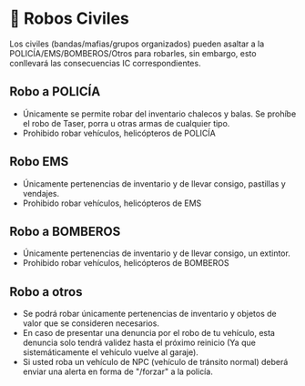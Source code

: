 # 🐼 Robos Civiles

Los civiles (bandas/mafias/grupos organizados) pueden asaltar a la POLICÍA/EMS/BOMBEROS/Otros para robarles, sin embargo, esto conllevará las consecuencias IC correspondientes.

## Robo a POLICÍA

* Únicamente se permite robar del inventario chalecos y balas. Se prohíbe el robo de Taser, porra u otras armas de cualquier tipo.
* Prohibido robar vehículos, helicópteros de POLICÍA

## Robo EMS

* Únicamente pertenencias de inventario y de llevar consigo, pastillas y vendajes.
* Prohibido robar vehículos, helicópteros de EMS

## Robo a BOMBEROS

* Únicamente pertenencias de inventario y de llevar consigo, un extintor.
* Prohibido robar vehículos, helicópteros de BOMBEROS

## Robo a otros

* Se podrá robar únicamente pertenencias de inventario y objetos de valor que se consideren necesarios.
* En caso de presentar una denuncia por el robo de tu vehículo, esta denuncia solo tendrá validez hasta el próximo reinicio (Ya que sistemáticamente el vehículo vuelve al garaje).
* Si usted roba un vehículo de NPC (vehículo de tránsito normal) deberá enviar una alerta en forma de "/forzar" a la policía.
